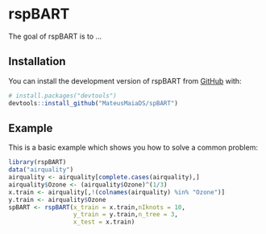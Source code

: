 
# rspBART

<!-- badges: start -->
<!-- badges: end -->

The goal of rspBART is to ...

## Installation

You can install the development version of rspBART from [GitHub](https://github.com/) with:

``` r
# install.packages("devtools")
devtools::install_github("MateusMaiaDS/spBART")
```

## Example

This is a basic example which shows you how to solve a common problem:

``` r
library(rspBART)
data("airquality")
airquality <- airquality[complete.cases(airquality),]
airquality$Ozone <- (airquality$Ozone)^(1/3)
x.train <- airquality[,!(colnames(airquality) %in% "Ozone")]
y.train <- airquality$Ozone
spBART <- rspBART(x_train = x.train,nIknots = 10,
                  y_train = y.train,n_tree = 3,
                  x_test = x.train)
```

